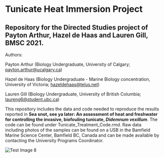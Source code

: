 # Tunicate Heat Immersion Project
## Repository for the Directed Studies project of Payton Arthur, Hazel de Haas and Lauren Gill, BMSC 2021.

Authors:

Payton Arthur (Biology Undergraduate, University of Calgary; payton.arthur@ucalgary.ca)

Hazel de Haas (Biology Undergraduate - Marine Biology concentration, University of Victoria; hazeldehaas@telus.net)

Lauren Gill (Biology Undergraduate, University of British Columbia; laureng6@student.ubc.ca)

This repository includes the data and code needed to reproduce the results reported in __Sea snot, see ya later: An assessment of heat and freshwater for controlling the invasive, biofouling tunicate, *Didemnum vexillum*__.  The code can be found under Tunicate_Treatment_Code.rmd.  Raw data including photos of the samples can be found on a USB in the Bamfield Marine Science Center, Bamfield BC, Canada and can be made available by contacting the University Programs Coordinator. 

![Test Image 8](https://github.com/p1234/tunicate-heat-immersion/blob/main/Images/dvex.png)

